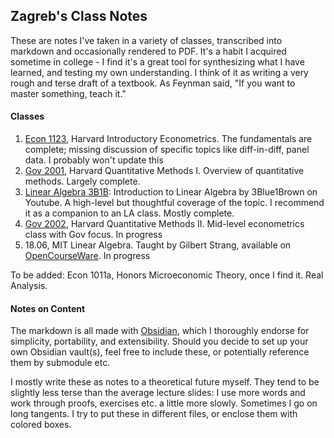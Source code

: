 ## Zagreb's Class Notes

These are notes I've taken in a variety of classes, transcribed into markdown and occasionally rendered to PDF. 
It's a habit I acquired sometime in college - I find it's a great tool for synthesizing what I have learned, and testing my own understanding. 
I think of it as writing a very rough and terse draft of a textbook.
As Feynman said, "If you want to master something, teach it."


#### Classes

1. [Econ 1123](https://github.com/zagrebmukerjee/ZagrebClassNotes/tree/master/Econ%20Notes/Econ%201123%20Notes), Harvard Introductory Econometrics. The fundamentals are complete; missing discussion of specific topics like diff-in-diff, panel data. I probably won't update this
2. [Gov 2001](https://github.com/zagrebmukerjee/ZagrebClassNotes/tree/master/Stats%20Notes/Gov%202001%20Notes), Harvard Quantitative Methods I. Overview of quantitative methods. Largely complete. 
3. [Linear Algebra 3B1B](https://github.com/zagrebmukerjee/ZagrebClassNotes/tree/master/Math%20Notes/Linear%20Algebra%203B1B%20Notes): Introduction to Linear Algebra by 3Blue1Brown on Youtube. A high-level but thoughtful coverage of the topic. I recommend it as a companion to an LA class. Mostly complete.
4. [Gov 2002](https://github.com/zagrebmukerjee/ZagrebClassNotes/tree/master/Stats%20Notes/Gov%202002%20Notes), Harvard Quantitative Methods II. Mid-level econometrics class with Gov focus. In progress
5. 18.06, MIT Linear Algebra. Taught by Gilbert Strang, available on [OpenCourseWare](https://ocw.mit.edu/courses/18-06-linear-algebra-spring-2010/). In progress

To be added: Econ 1011a, Honors Microeconomic Theory, once I find it. Real Analysis.

#### Notes on Content

The markdown is all made with [Obsidian](https://obsidian.md), which I thoroughly endorse for simplicity, portability, and extensibility. Should you decide to set up your own Obsidian vault(s), feel free to include these, or potentially reference them by submodule etc.

I mostly write these as notes to a theoretical future myself. They tend to be slightly less terse than the average lecture slides: I use more words and work through proofs, exercises etc. a little more slowly. Sometimes I go on long tangents. I try to put these in different files, or enclose them with colored boxes. 
